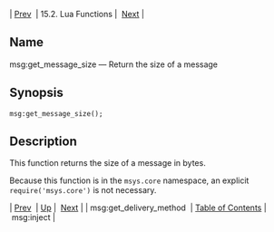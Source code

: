 | [Prev](lua.ref.msg_get_delivery_method)  | 15.2. Lua Functions |  [Next](lua.ref.msg_inject.php) |

<a name="lua.ref.msg_get_message_size"></a>
## Name

msg:get_message_size — Return the size of a message

<a name="idp25479200"></a>
## Synopsis

`msg:get_message_size();`

<a name="idp25481184"></a>
## Description

This function returns the size of a message in bytes.

Because this function is in the `msys.core` namespace, an explicit `require('msys.core')` is not necessary.

| [Prev](lua.ref.msg_get_delivery_method)  | [Up](lua.function.details.php) |  [Next](lua.ref.msg_inject.php) |
| msg:get_delivery_method  | [Table of Contents](index) |  msg:inject |
